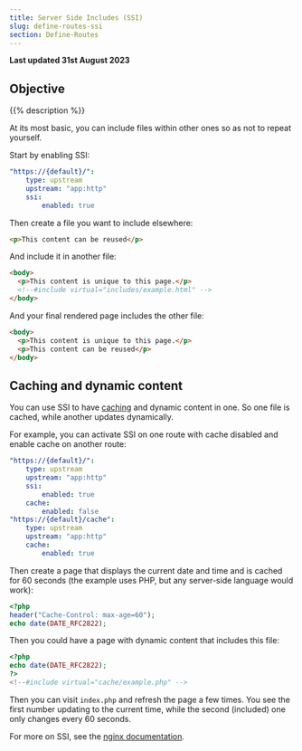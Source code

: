 ```yaml
---
title: Server Side Includes (SSI)
slug: define-routes-ssi
section: Define-Routes
---
```


**Last updated 31st August 2023**



## Objective  

{{% description %}}

At its most basic, you can include files within other ones so as not to repeat yourself.

Start by enabling SSI:

```yaml {configFile="routes"}
"https://{default}/":
    type: upstream
    upstream: "app:http"
    ssi:
        enabled: true
```

Then create a file you want to include elsewhere:

```html {location="includes/example.html"}
<p>This content can be reused</p>
```

And include it in another file:

```html {location="index.html"}
<body>
  <p>This content is unique to this page.</p>
  <!--#include virtual="includes/example.html" -->
</body>
```

And your final rendered page includes the other file:

```html {location="index.html"}
<body>
  <p>This content is unique to this page.</p>
  <p>This content can be reused</p>
</body>
```

## Caching and dynamic content

You can use SSI to have [caching](./cache.md) and dynamic content in one.
So one file is cached, while another updates dynamically.

For example, you can activate SSI on one route with cache disabled and enable cache on another route:

```yaml {configFile="routes"}
"https://{default}/":
    type: upstream
    upstream: "app:http"
    ssi:
        enabled: true
    cache:
        enabled: false
"https://{default}/cache":
    type: upstream
    upstream: "app:http"
    cache:
        enabled: true
```

Then create a page that displays the current date and time and is cached for 60 seconds
(the example uses PHP, but any server-side language would work):

```php {location="cache/example.php"}
<?php
header("Cache-Control: max-age=60");
echo date(DATE_RFC2822);
```

Then you could have a page with dynamic content that includes this file: 

```php {location="index.php"}
<?php
echo date(DATE_RFC2822);
?>
<!--#include virtual="cache/example.php" -->
```

Then you can visit `index.php` and refresh the page a few times.
You see the first number updating to the current time, while the second (included) one only changes every 60 seconds.

For more on SSI, see the [nginx documentation](https://nginx.org/en/docs/http/ngx_http_ssi_module.html).
